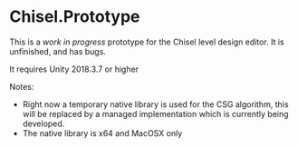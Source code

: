# Chisel.Prototype

This is a *work in progress* prototype for the Chisel level design editor.
It is unfinished, and has bugs.

It requires Unity 2018.3.7 or higher

Notes:
- Right now a temporary native library is used for the CSG algorithm, this will be replaced by a managed implementation which is currently being developed.
- The native library is x64 and MacOSX only
